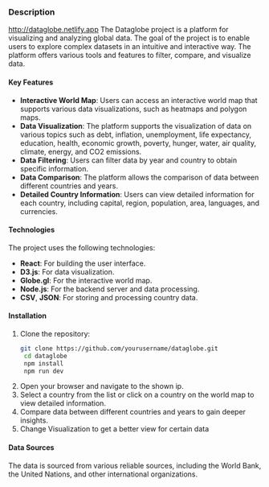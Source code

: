 ### Description
http://dataglobe.netlify.app
The Dataglobe project is a platform for visualizing and analyzing global data. The goal of the project is to enable users to explore complex datasets in an intuitive and interactive way. The platform offers various tools and features to filter, compare, and visualize data.

#### Key Features

- **Interactive World Map**: Users can access an interactive world map that supports various data visualizations, such as heatmaps and polygon maps.
- **Data Visualization**: The platform supports the visualization of data on various topics such as debt, inflation, unemployment, life expectancy, education, health, economic growth, poverty, hunger, water, air quality, climate, energy, and CO2 emissions.
- **Data Filtering**: Users can filter data by year and country to obtain specific information.
- **Data Comparison**: The platform allows the comparison of data between different countries and years.
- **Detailed Country Information**: Users can view detailed information for each country, including capital, region, population, area, languages, and currencies.

#### Technologies

The project uses the following technologies:

- **React**: For building the user interface.
- **D3.js**: For data visualization.
- **Globe.gl**: For the interactive world map.
- **Node.js**: For the backend server and data processing.
- **CSV**, **JSON**: For storing and processing country data.


#### Installation

1. Clone the repository:
   ```bash
   git clone https://github.com/yourusername/dataglobe.git
    cd dataglobe
    npm install
    npm run dev

2. Open your browser and navigate to the shown ip. 
3. Select a country from the list or click on a country on the world map to view detailed information.
4. Compare data between different countries and years to gain deeper insights.
5. Change Visualization to get a better view for certain data

#### Data Sources
The data is sourced from various reliable sources, including the World Bank, the United Nations, and other international organizations.


